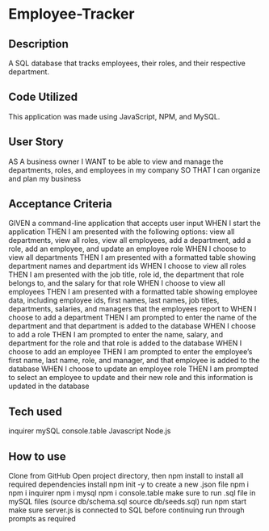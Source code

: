 # Employee-Tracker

## Description

A SQL database that tracks employees, their roles, and their respective department.

## Code Utilized

This application was made using JavaScript, NPM, and MySQL.

## User Story

AS A business owner
I WANT to be able to view and manage the departments, roles, and employees in my company
SO THAT I can organize and plan my business

## Acceptance Criteria

GIVEN a command-line application that accepts user input
WHEN I start the application
THEN I am presented with the following options: view all departments, view all roles, view all employees, add a department, add a role, add an employee, and update an employee role
WHEN I choose to view all departments
THEN I am presented with a formatted table showing department names and department ids
WHEN I choose to view all roles
THEN I am presented with the job title, role id, the department that role belongs to, and the salary for that role
WHEN I choose to view all employees
THEN I am presented with a formatted table showing employee data, including employee ids, first names, last names, job titles, departments, salaries, and managers that the employees report to
WHEN I choose to add a department
THEN I am prompted to enter the name of the department and that department is added to the database
WHEN I choose to add a role
THEN I am prompted to enter the name, salary, and department for the role and that role is added to the database
WHEN I choose to add an employee
THEN I am prompted to enter the employee’s first name, last name, role, and manager, and that employee is added to the database
WHEN I choose to update an employee role
THEN I am prompted to select an employee to update and their new role and this information is updated in the database

## Tech used 
inquirer
mySQL
console.table
Javascript
Node.js

## How to use 
Clone from GitHub
Open project directory, then npm install to install all required dependencies
install npm init -y to create a new .json file
npm i
npm i inquirer
npm i mysql
npm i console.table
make sure to run .sql file in mySQL files (source db/schema.sql source db/seeds.sql)
run npm start
make sure server.js is connected to SQL before continuing
run through prompts as required
